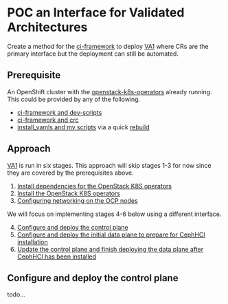 # POC an Interface for Validated Architectures

Create a method for the
[ci-framework](https://github.com/openstack-k8s-operators/ci-framework)
to deploy
[VA1](https://github.com/openstack-k8s-operators/architecture/tree/main/validated_arch_1)
where CRs are the primary interface but the deployment can still be automated.

## Prerequisite

An OpenShift cluster with the
[openstack-k8s-operators](https://github.com/openstack-k8s-operators)
already running. This could be provided by any of the following.

- [ci-framework and dev-scripts](https://github.com/openstack-k8s-operators/ci-framework/pull/690)
- [ci-framework and crc](https://ci-framework.readthedocs.io/en/latest/quickstart/04_non-virt.html)
- [install_yamls and my scripts](../docs/standard.md) via a quick [rebuild](../scripts/rebuild.sh)

## Approach

[VA1](https://github.com/openstack-k8s-operators/architecture/tree/main/validated_arch_1) 
is run in six stages. This approach will skip stages 1-3 for now since
they are covered by the prerequisites above.

1. [Install dependencies for the OpenStack K8S operators](https://github.com/openstack-k8s-operators/architecture/tree/main/validated_arch_1/stage1)
2. [Install the OpenStack K8S operators](https://github.com/openstack-k8s-operators/architecture/tree/main/validated_arch_1/stage2)
3. [Configuring networking on the OCP nodes](https://github.com/openstack-k8s-operators/architecture/tree/main/validated_arch_1/stage3)

We will focus on implementing stages 4-6 below using a different interface.

4. [Configure and deploy the control plane](https://github.com/openstack-k8s-operators/architecture/tree/main/validated_arch_1/stage4)
5. [Configure and deploy the initial data plane to prepare for CephHCI installation](https://github.com/openstack-k8s-operators/architecture/tree/main/validated_arch_1/stage5)
6. [Update the control plane and finish deploying the data plane after CephHCI has been installed](https://github.com/openstack-k8s-operators/architecture/tree/main/validated_arch_1/stage6)

## Configure and deploy the control plane

todo...

